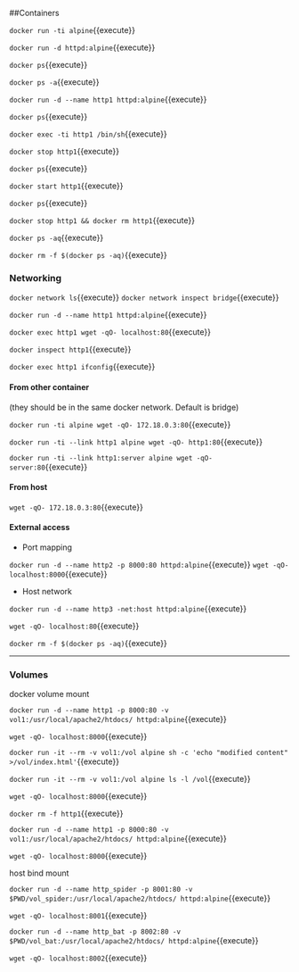 ##Containers

`docker run -ti alpine`{{execute}}

`docker run -d httpd:alpine`{{execute}}

`docker ps`{{execute}}

`docker ps -a`{{execute}}

`docker run -d --name http1 httpd:alpine`{{execute}}

`docker ps`{{execute}}

`docker exec -ti http1 /bin/sh`{{execute}}

`docker stop http1`{{execute}}

`docker ps`{{execute}}

`docker start http1`{{execute}}

`docker ps`{{execute}}

`docker stop http1 && docker rm http1`{{execute}}

`docker ps -aq`{{execute}}

`docker rm -f $(docker ps -aq)`{{execute}}

### Networking

`docker network ls`{{execute}}
`docker network inspect bridge`{{execute}}

`docker run -d --name http1 httpd:alpine`{{execute}}

`docker exec http1 wget -qO- localhost:80`{{execute}}

`docker inspect http1`{{execute}}

`docker exec http1 ifconfig`{{execute}}

#### From other container

(they should be in the same docker network. Default is bridge)

`docker run -ti alpine wget -qO- 172.18.0.3:80`{{execute}}

`docker run -ti --link http1 alpine wget -qO- http1:80`{{execute}}

`docker run -ti --link http1:server alpine wget -qO- server:80`{{execute}}

#### From host

`wget -qO- 172.18.0.3:80`{{execute}}


#### External access

- Port mapping

`docker run -d --name http2 -p 8000:80 httpd:alpine`{{execute}}
`wget -qO- localhost:8000`{{execute}}

- Host network

`docker run -d --name http3 -net:host httpd:alpine`{{execute}}

`wget -qO- localhost:80`{{execute}}

`docker rm -f $(docker ps -aq)`{{execute}}

-------------------------

### Volumes

docker volume mount

`docker run -d --name http1 -p 8000:80 -v vol1:/usr/local/apache2/htdocs/ httpd:alpine`{{execute}}

`wget -qO- localhost:8000`{{execute}}

`docker run -it --rm -v vol1:/vol alpine sh -c 'echo "modified content" >/vol/index.html'`{{execute}}

`docker run -it --rm -v vol1:/vol alpine ls -l /vol`{{execute}}

`wget -qO- localhost:8000`{{execute}}

`docker rm -f http1`{{execute}}

`docker run -d --name http1 -p 8000:80 -v vol1:/usr/local/apache2/htdocs/ httpd:alpine`{{execute}}

`wget -qO- localhost:8000`{{execute}}

host bind mount

`docker run -d --name http_spider -p 8001:80 -v $PWD/vol_spider:/usr/local/apache2/htdocs/ httpd:alpine`{{execute}}

`wget -qO- localhost:8001`{{execute}}

`docker run -d --name http_bat -p 8002:80 -v $PWD/vol_bat:/usr/local/apache2/htdocs/ httpd:alpine`{{execute}}

`wget -qO- localhost:8002`{{execute}}
